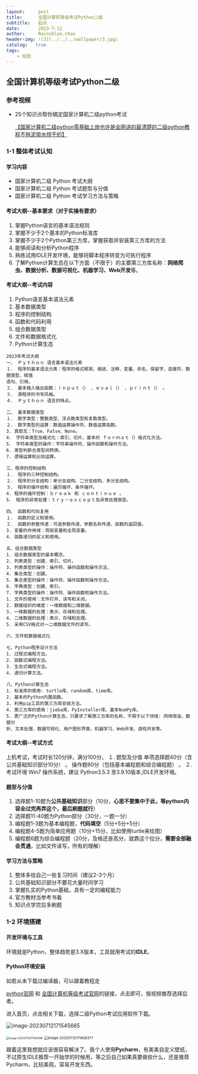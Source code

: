 ```yaml
---
layout:     post
title:      全国计算机等级考试Python二级
subtitle:   起点
date:       2023-7-12
author:     Rainsblue.chan
header-img: ![3](../../../wallpaper/3.jpg)
catalog:   true
tags:
    - 经验
---
```


## 全国计算机等级考试Python二级

### 参考视频

- 25个知识点帮你搞定国家计算机二级python考试

  [【国家计算机二级python零基础上岸也许是全网讲的最清楚的二级python教程不拖泥带水捞干的】](https://www.bilibili.com/video/BV1Ys4y1D72T?p=2&vd_source=30c6f8538ba84a9cd544b546db0da32b)

### 1-1	整体考试认知

#### 学习内容

- 国家计算机二级 Python 考试大纲
- 国家计算机二级 Python 考试题型与分值
- 国家计算机二级 Python 考试学习方法与策略

#### 考试大纲--基本要求（对于实操有要求）

1. 掌握Python语言的基本语法规则
2. 掌握不少于2个基本的Python标准库
3. 掌握不少于2个Python第三方库，掌握获取并安装第三方库的方法
4. 能够阅读和分析Python程序
5. 熟练试用IDLE开发环境，能够将脚本程序转变为可执行程序
6. 了解Python计算生态在以下方面（不限于）的主要第三方库名称：**网络爬虫、数据分析、数据可视化、机器学习、Web开发**等。

#### 考试大纲--考试内容

1. Python语言基本语法元素
2. 基本数据类型
3. 程序的控制结构
4. 函数和代码利用
5. 组合数据类型
6. 文件和数据格式化
7. Python计算生态

```
2023年考试大纲
一、 Ｐｙｔｈｏｎ 语言基本语法元素
１． 程序的基本语法元素：程序的格式框架、缩进、注释、变量、命名、保留字、连接符、数据类型、赋值
语句、引用。
２． 基本输入输出函数：ｉｎｐｕｔ（） 、ｅｖａｌ（） 、ｐｒｉｎｔ（） 。
３． 源程序的书写风格。
４． Ｐｙｔｈｏｎ 语言的特点。

二、 基本数据类型
１． 数字类型：整数类型、浮点数类型和复数类型。
２． 数字类型的运算：数值运算操作符、数值运算函数。
3. 真假无：True、False、None。
4． 字符串类型及格式化：索引、切片、基本的 ｆｏｒｍａｔ（）格式化方法。
5． 字符串类型的操作：字符串操作符、操作函数和操作方法。
6. 类型判断合类型间转换。
7. 逻辑运算和比较运算。

三、程序的控制结构
１． 程序的三种控制结构。
２． 程序的分支结构：单分支结构、二分支结构、多分支结构。
３． 程序的循环结构：遍历循环、条件循环。
4. 程序的循环控制：ｂｒｅａｋ 和 ｃｏｎｔｉｎｕｅ 。
5． 程序的异常处理：ｔｒｙ－ｅｘｃｅｐｔ及异常处理类型。

四、 函数和代码复用
１． 函数的定义和使用。
２． 函数的参数传递：可选参数传递、参数名称传递、函数的返回值。
3. 变量的作用域：局部变量和全局变量。
4. 函数递归的定义和使用。

五、组合数据类型
1. 组合数据类型的基本概念。
2. 列表类型：创建、索引、切片。
3. 列表类型的操作：操作符、操作函数和操作方法。
4. 集合类型：创建。
5. 集合类型的操作：操作符、操作函数和操作方法。
6. 字典类型：创建、索引。
7. 字典类型的操作：操作符、操作函数和操作方法。
1. 文件的使用：文件打开、读写和关闭。
2. 数据组织的维度：一维数据和二维数据。
3. 一维数据的处理：表示、存储和处理。
4. 二维数据的处理：表示、存储和处理。
5. 采用CSV格式对一二维数据文件的读写。

六、文件和数据格式化

七、Python程序设计方法
1. 过程式编程方法。
2. 函数式编程方法。
3. 生态式编程方法。
4. 递归计算方法。

八、Python计算生态
1. 标准库的使用: turtle库、random库、time库。
2. 基本的Python内置函数。
3. 利用pip工具的第三方库安装方法。
4. 第三方库的使用：jieba库、PyInstaller库、基本NumPy库。
5. 更广泛的Python计算生态，只要求了解第三方库的名称，不限于以下领域: 网络爬虫、数据分
析、文本处理、数据可视化、用户图形界面、机器学习、Web开发、游戏开发等。
```

#### 考试大纲--考试方式

上机考试，考试时长120分钟，满分100分。
１. 题型及分值
单项选择题40分（含公共基础知识部分10分） 。
操作题60分（包括基本编程题和综合编程题） 。
２.考试环境
Ｗin7 操作系统，建议 Python3.5.3 至3.9.10版本,IDLE开发环境。

#### 题型与分值

1. 选择题1-10题为**公共基础知识**部分（10分，**心思不要集中于此，等python内容全过完再弄这个，最后刷题就行**）
2. 选择题11-40题为Python部分（30分，一题一分）
3. 编程题1-3题为基本编程题，**代码填空**（5分+5分+5分）
4. 编程题4-5题为简单应用题（10分+15分，比如使用turtle来绘图）
5. 编程题6题为综合编程题（20分，及格还是高分，就靠这个拉分，**需要全部融会贯通**，比如文件读写，所有的理解）

#### 学习方法与策略

1. 整体多给自己一些复习时间（建议2-3个月）
2. 公共基础知识部分不要花大量时间学习
3. 掌握扎实的Python基础，具有一定的编程能力
4. 官方教材当参考书看
5. 知识点学完后多刷题

### 1-2	环境搭建

#### 开发环境与工具

环境就是Python，整体趋势是3.X版本，工具就用考试的**IDLE**。

#### Python环境安装

如若从未下载过编译器，可以跟着教程走

[python官网](https://www.python.org/) 和  [全国计算机等级考试官网](https://ncre.neea.edu.cn/)的链接，点击即可，按视频推荐选择后者。

进入首页，点击相关下载，选择二级Python考试应用软件下载。

![image-20230712171545665](https://cdn.jsdelivr.net/gh/rainsbluechan/blogimage@main/img/image-20230712171545665.png)

<img src="https://cdn.jsdelivr.net/gh/rainsbluechan/blogimage@main/img/image-20230712171541099.png" alt="image-20230712171541099" style="zoom:50%;" />

<img src="https://cdn.jsdelivr.net/gh/rainsbluechan/blogimage@main/img/image-20230712171808377.png" alt="image-20230712171808377" style="zoom:67%;" />

跟着这里我想就应该很容易解决了。我个人使用**Pycharm**，有美美自定义壁纸，不过原生IDLE推荐一开始学的时候用，等之后自己如果真要做些什么，还是推荐Pycharm，比较美观，容易开发东西。

